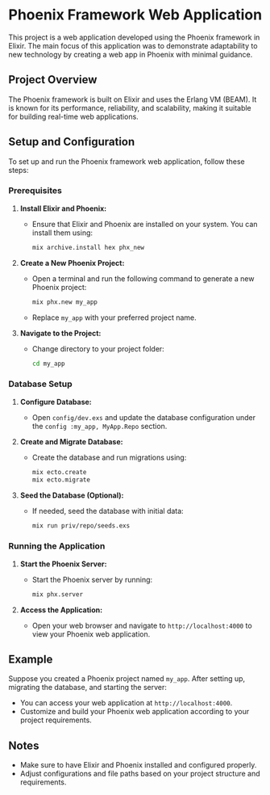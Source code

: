 # Phoenix Framework Web Application

This project is a web application developed using the Phoenix framework in Elixir. The main focus of this application was to demonstrate adaptability to new technology by creating a web app in Phoenix with minimal guidance.

## Project Overview

The Phoenix framework is built on Elixir and uses the Erlang VM (BEAM). It is known for its performance, reliability, and scalability, making it suitable for building real-time web applications.

## Setup and Configuration

To set up and run the Phoenix framework web application, follow these steps:

### Prerequisites

1. **Install Elixir and Phoenix:**
   - Ensure that Elixir and Phoenix are installed on your system. You can install them using:
     ```bash
     mix archive.install hex phx_new
     ```

2. **Create a New Phoenix Project:**
   - Open a terminal and run the following command to generate a new Phoenix project:
     ```bash
     mix phx.new my_app
     ```
   - Replace `my_app` with your preferred project name.

3. **Navigate to the Project:**
   - Change directory to your project folder:
     ```bash
     cd my_app
     ```

### Database Setup

1. **Configure Database:**
   - Open `config/dev.exs` and update the database configuration under the `config :my_app, MyApp.Repo` section.

2. **Create and Migrate Database:**
   - Create the database and run migrations using:
     ```bash
     mix ecto.create
     mix ecto.migrate
     ```

3. **Seed the Database (Optional):**
   - If needed, seed the database with initial data:
     ```bash
     mix run priv/repo/seeds.exs
     ```

### Running the Application

1. **Start the Phoenix Server:**
   - Start the Phoenix server by running:
     ```bash
     mix phx.server
     ```

2. **Access the Application:**
   - Open your web browser and navigate to `http://localhost:4000` to view your Phoenix web application.

## Example

Suppose you created a Phoenix project named `my_app`. After setting up, migrating the database, and starting the server:

- You can access your web application at `http://localhost:4000`.
- Customize and build your Phoenix web application according to your project requirements.

## Notes

- Make sure to have Elixir and Phoenix installed and configured properly.
- Adjust configurations and file paths based on your project structure and requirements.